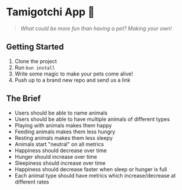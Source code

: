# Tamigotchi App 🐩

> _What could be more fun than having a pet? Making your own!_

## Getting Started

1. Clone the project
2. Run `bun install`
3. Write some magic to make your pets come alive!
4. Push up to a brand new repo and send us a link

## The Brief

- Users should be able to name animals
- Users should be able to have multiple animals of different types
- Playing with animals makes them happy
- Feeding animals makes them less hungry
- Resting animals makes them less sleepy
- Animals start "neutral" on all metrics
- Happiness should decrease over time
- Hunger should increase over time
- Sleepiness should increase over time
- Happiness should decrease faster when sleep or hunger is full
- Each animal type should have metrics which increase/decrease at different rates
